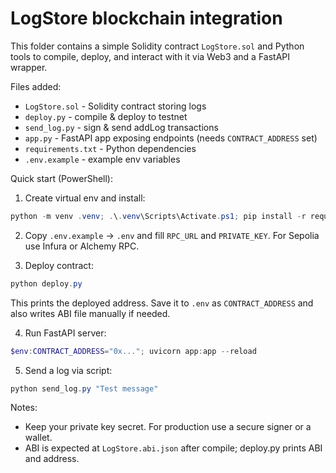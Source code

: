 # LogStore blockchain integration

This folder contains a simple Solidity contract `LogStore.sol` and Python tools to compile, deploy, and interact with it via Web3 and a FastAPI wrapper.

Files added:
- `LogStore.sol` - Solidity contract storing logs
- `deploy.py` - compile & deploy to testnet
- `send_log.py` - sign & send addLog transactions
- `app.py` - FastAPI app exposing endpoints (needs `CONTRACT_ADDRESS` set)
- `requirements.txt` - Python dependencies
- `.env.example` - example env variables

Quick start (PowerShell):

1. Create virtual env and install:

```powershell
python -m venv .venv; .\.venv\Scripts\Activate.ps1; pip install -r requirements.txt
```

2. Copy `.env.example` -> `.env` and fill `RPC_URL` and `PRIVATE_KEY`. For Sepolia use Infura or Alchemy RPC.

3. Deploy contract:

```powershell
python deploy.py
```

This prints the deployed address. Save it to `.env` as `CONTRACT_ADDRESS` and also writes ABI file manually if needed.

4. Run FastAPI server:

```powershell
$env:CONTRACT_ADDRESS="0x..."; uvicorn app:app --reload
```

5. Send a log via script:

```powershell
python send_log.py "Test message"
```

Notes:
- Keep your private key secret. For production use a secure signer or a wallet.
- ABI is expected at `LogStore.abi.json` after compile; deploy.py prints ABI and address.
